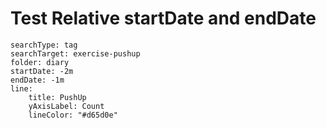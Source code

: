 # Test Relative startDate and endDate

``` tracker
searchType: tag
searchTarget: exercise-pushup
folder: diary
startDate: -2m
endDate: -1m
line:
    title: PushUp
    yAxisLabel: Count
    lineColor: "#d65d0e"
```